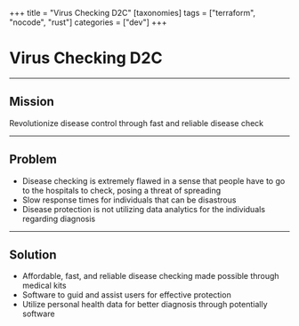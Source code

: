 +++
title = "Virus Checking D2C"
[taxonomies]
tags = ["terraform", "nocode", "rust"]
categories = ["dev"]
+++

# Virus Checking D2C

---

## Mission

Revolutionize disease control through fast and reliable disease check

---

## Problem

- Disease checking is extremely flawed in a sense that people have to go to the hospitals to check, posing a threat of spreading
- Slow response times for individuals that can be disastrous
- Disease protection is not utilizing data analytics for the individuals regarding diagnosis

---

## Solution

- Affordable, fast, and reliable disease checking made possible through medical kits
- Software to guid and assist users for effective protection
- Utilize personal health data for better diagnosis through potentially software
